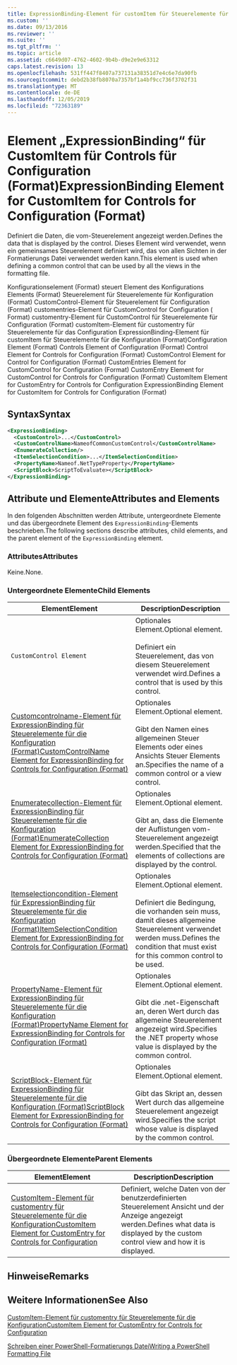 ```yaml
---
title: ExpressionBinding-Element für customItem für Steuerelemente für die Konfiguration (Format) | Microsoft-Dokumentation
ms.custom: ''
ms.date: 09/13/2016
ms.reviewer: ''
ms.suite: ''
ms.tgt_pltfrm: ''
ms.topic: article
ms.assetid: c6649d07-4762-4602-9b4b-d9e2e9e63312
caps.latest.revision: 13
ms.openlocfilehash: 531ff447f8407a737131a38351d7e4c6e7da90fb
ms.sourcegitcommit: debd2b38fb8070a7357bf1a4bf9cc736f3702f31
ms.translationtype: MT
ms.contentlocale: de-DE
ms.lasthandoff: 12/05/2019
ms.locfileid: "72363189"
---
```

# <a name="expressionbinding-element-for-customitem-for-controls-for-configuration-format"></a><span data-ttu-id="db975-102">Element „ExpressionBinding“ für CustomItem für Controls für Configuration (Format)</span><span class="sxs-lookup"><span data-stu-id="db975-102">ExpressionBinding Element for CustomItem for Controls for Configuration (Format)</span></span>

<span data-ttu-id="db975-103">Definiert die Daten, die vom-Steuerelement angezeigt werden.</span><span class="sxs-lookup"><span data-stu-id="db975-103">Defines the data that is displayed by the control.</span></span> <span data-ttu-id="db975-104">Dieses Element wird verwendet, wenn ein gemeinsames Steuerelement definiert wird, das von allen Sichten in der Formatierungs Datei verwendet werden kann.</span><span class="sxs-lookup"><span data-stu-id="db975-104">This element is used when defining a common control that can be used by all the views in the formatting file.</span></span>

<span data-ttu-id="db975-105">Konfigurationselement (Format) steuert Element des Konfigurations Elements (Format) Steuerelement für Steuerelemente für Konfiguration (Format) CustomControl-Element für Steuerelement für Configuration (Format) customentries-Element für CustomControl for Configuration ( Format) customentry-Element für CustomControl für Steuerelemente für Configuration (Format) customItem-Element für customentry für Steuerelemente für das Configuration ExpressionBinding-Element für customItem für Steuerelemente für die Konfiguration (Format)</span><span class="sxs-lookup"><span data-stu-id="db975-105">Configuration Element (Format) Controls Element of Configuration (Format) Control Element for Controls for Configuration (Format) CustomControl Element for Control for Configuration (Format) CustomEntries Element for CustomControl for Configuration (Format) CustomEntry Element for CustomControl for Controls for Configuration (Format) CustomItem Element for CustomEntry for Controls for Configuration ExpressionBinding Element for CustomItem for Controls for Configuration (Format)</span></span>

## <a name="syntax"></a><span data-ttu-id="db975-106">Syntax</span><span class="sxs-lookup"><span data-stu-id="db975-106">Syntax</span></span>

```xml
<ExpressionBinding>
  <CustomControl>...</CustomControl>
  <CustomControlName>NameofCommonCustomControl</CustomControlName>
  <EnumerateCollection/>
  <ItemSelectionCondition>...</ItemSelectionCondition>
  <PropertyName>Nameof.NetTypeProperty</PropertyName>
  <ScriptBlock>ScriptToEvaluate></ScriptBlock>
</ExpressionBinding>
```

## <a name="attributes-and-elements"></a><span data-ttu-id="db975-107">Attribute und Elemente</span><span class="sxs-lookup"><span data-stu-id="db975-107">Attributes and Elements</span></span>

<span data-ttu-id="db975-108">In den folgenden Abschnitten werden Attribute, untergeordnete Elemente und das übergeordnete Element des `ExpressionBinding`-Elements beschrieben.</span><span class="sxs-lookup"><span data-stu-id="db975-108">The following sections describe attributes, child elements, and the parent element of the `ExpressionBinding` element.</span></span>

### <a name="attributes"></a><span data-ttu-id="db975-109">Attributes</span><span class="sxs-lookup"><span data-stu-id="db975-109">Attributes</span></span>

<span data-ttu-id="db975-110">Keine.</span><span class="sxs-lookup"><span data-stu-id="db975-110">None.</span></span>

### <a name="child-elements"></a><span data-ttu-id="db975-111">Untergeordnete Elemente</span><span class="sxs-lookup"><span data-stu-id="db975-111">Child Elements</span></span>

|<span data-ttu-id="db975-112">Element</span><span class="sxs-lookup"><span data-stu-id="db975-112">Element</span></span>|<span data-ttu-id="db975-113">Description</span><span class="sxs-lookup"><span data-stu-id="db975-113">Description</span></span>|
|-------------|-----------------|
|`CustomControl Element`|<span data-ttu-id="db975-114">Optionales Element.</span><span class="sxs-lookup"><span data-stu-id="db975-114">Optional element.</span></span><br /><br /> <span data-ttu-id="db975-115">Definiert ein Steuerelement, das von diesem Steuerelement verwendet wird.</span><span class="sxs-lookup"><span data-stu-id="db975-115">Defines a control that is used by this control.</span></span>|
|[<span data-ttu-id="db975-116">Customcontrolname-Element für ExpressionBinding für Steuerelemente für die Konfiguration (Format)</span><span class="sxs-lookup"><span data-stu-id="db975-116">CustomControlName Element for ExpressionBinding for Controls for Configuration (Format)</span></span>](./customcontrolname-element-for-expressionbinding-for-controls-for-configuration-format.md)|<span data-ttu-id="db975-117">Optionales Element.</span><span class="sxs-lookup"><span data-stu-id="db975-117">Optional element.</span></span><br /><br /> <span data-ttu-id="db975-118">Gibt den Namen eines allgemeinen Steuer Elements oder eines Ansichts Steuer Elements an.</span><span class="sxs-lookup"><span data-stu-id="db975-118">Specifies the name of a common control or a view control.</span></span>|
|[<span data-ttu-id="db975-119">Enumeratecollection-Element für ExpressionBinding für Steuerelemente für die Konfiguration (Format)</span><span class="sxs-lookup"><span data-stu-id="db975-119">EnumerateCollection Element for ExpressionBinding for Controls for Configuration (Format)</span></span>](./enumeratecollection-element-for-expressionbinding-for-controls-for-configuration-format.md)|<span data-ttu-id="db975-120">Optionales Element.</span><span class="sxs-lookup"><span data-stu-id="db975-120">Optional element.</span></span><br /><br /> <span data-ttu-id="db975-121">Gibt an, dass die Elemente der Auflistungen vom-Steuerelement angezeigt werden.</span><span class="sxs-lookup"><span data-stu-id="db975-121">Specified that the elements of collections are displayed by the control.</span></span>|
|[<span data-ttu-id="db975-122">Itemselectioncondition-Element für ExpressionBinding für Steuerelemente für die Konfiguration (Format)</span><span class="sxs-lookup"><span data-stu-id="db975-122">ItemSelectionCondition Element for ExpressionBinding for Controls for Configuration (Format)</span></span>](./itemselectioncondition-element-for-expressionbinding-for-controls-for-configuration-format.md)|<span data-ttu-id="db975-123">Optionales Element.</span><span class="sxs-lookup"><span data-stu-id="db975-123">Optional element.</span></span><br /><br /> <span data-ttu-id="db975-124">Definiert die Bedingung, die vorhanden sein muss, damit dieses allgemeine Steuerelement verwendet werden muss.</span><span class="sxs-lookup"><span data-stu-id="db975-124">Defines the condition that must exist for this common control to be used.</span></span>|
|[<span data-ttu-id="db975-125">PropertyName-Element für ExpressionBinding für Steuerelemente für die Konfiguration (Format)</span><span class="sxs-lookup"><span data-stu-id="db975-125">PropertyName Element for ExpressionBinding for Controls for Configuration (Format)</span></span>](./propertyname-element-for-expressionbinding-for-controls-for-configuration-format.md)|<span data-ttu-id="db975-126">Optionales Element.</span><span class="sxs-lookup"><span data-stu-id="db975-126">Optional element.</span></span><br /><br /> <span data-ttu-id="db975-127">Gibt die .net-Eigenschaft an, deren Wert durch das allgemeine Steuerelement angezeigt wird.</span><span class="sxs-lookup"><span data-stu-id="db975-127">Specifies the .NET property whose value is displayed by the common control.</span></span>|
|[<span data-ttu-id="db975-128">ScriptBlock-Element für ExpressionBinding für Steuerelemente für die Konfiguration (Format)</span><span class="sxs-lookup"><span data-stu-id="db975-128">ScriptBlock Element for ExpressionBinding for Controls for Configuration (Format)</span></span>](./scriptblock-element-for-expressionbinding-for-controls-for-configuration-format.md)|<span data-ttu-id="db975-129">Optionales Element.</span><span class="sxs-lookup"><span data-stu-id="db975-129">Optional element.</span></span><br /><br /> <span data-ttu-id="db975-130">Gibt das Skript an, dessen Wert durch das allgemeine Steuerelement angezeigt wird.</span><span class="sxs-lookup"><span data-stu-id="db975-130">Specifies the script whose value is displayed by the common control.</span></span>|

### <a name="parent-elements"></a><span data-ttu-id="db975-131">Übergeordnete Elemente</span><span class="sxs-lookup"><span data-stu-id="db975-131">Parent Elements</span></span>

|<span data-ttu-id="db975-132">Element</span><span class="sxs-lookup"><span data-stu-id="db975-132">Element</span></span>|<span data-ttu-id="db975-133">Description</span><span class="sxs-lookup"><span data-stu-id="db975-133">Description</span></span>|
|-------------|-----------------|
|[<span data-ttu-id="db975-134">CustomItem-Element für customentry für Steuerelemente für die Konfiguration</span><span class="sxs-lookup"><span data-stu-id="db975-134">CustomItem Element for CustomEntry for Controls for Configuration</span></span>](./customitem-element-for-customentry-for-controls-for-configuration-format.md)|<span data-ttu-id="db975-135">Definiert, welche Daten von der benutzerdefinierten Steuerelement Ansicht und der Anzeige angezeigt werden.</span><span class="sxs-lookup"><span data-stu-id="db975-135">Defines what data is displayed by the custom control view and how it is displayed.</span></span>|

## <a name="remarks"></a><span data-ttu-id="db975-136">Hinweise</span><span class="sxs-lookup"><span data-stu-id="db975-136">Remarks</span></span>

## <a name="see-also"></a><span data-ttu-id="db975-137">Weitere Informationen</span><span class="sxs-lookup"><span data-stu-id="db975-137">See Also</span></span>

[<span data-ttu-id="db975-138">CustomItem-Element für customentry für Steuerelemente für die Konfiguration</span><span class="sxs-lookup"><span data-stu-id="db975-138">CustomItem Element for CustomEntry for Controls for Configuration</span></span>](./customitem-element-for-customentry-for-controls-for-configuration-format.md)

[<span data-ttu-id="db975-139">Schreiben einer PowerShell-Formatierungs Datei</span><span class="sxs-lookup"><span data-stu-id="db975-139">Writing a PowerShell Formatting File</span></span>](./writing-a-powershell-formatting-file.md)
